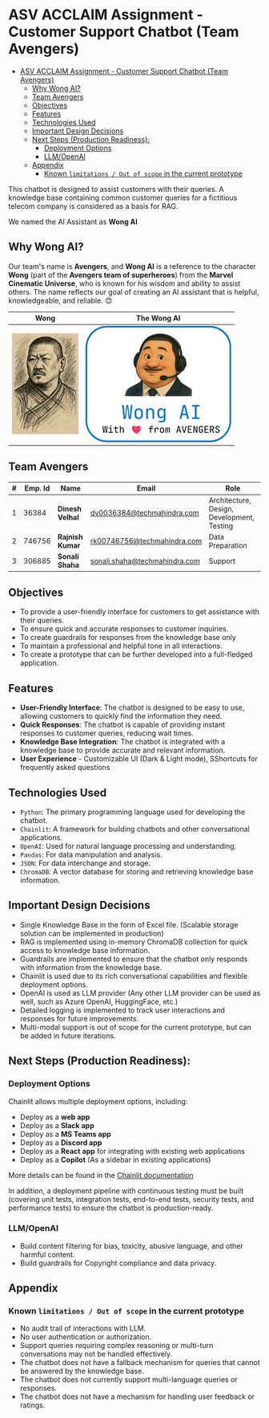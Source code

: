 # ASV ACCLAIM Assignment - Customer Support Chatbot (Team Avengers)

<!-- TOC -->
* [ASV ACCLAIM Assignment - Customer Support Chatbot (Team Avengers)](#asv-acclaim-assignment---customer-support-chatbot-team-avengers)
  * [Why Wong AI?](#why-wong-ai)
  * [Team Avengers](#team-avengers)
  * [Objectives](#objectives)
  * [Features](#features)
  * [Technologies Used](#technologies-used)
  * [Important Design Decisions](#important-design-decisions)
  * [Next Steps (Production Readiness):](#next-steps-production-readiness)
    * [Deployment Options](#deployment-options)
    * [LLM/OpenAI](#llmopenai)
  * [Appendix](#appendix)
    * [Known `limitations / Out of scope` in the current prototype](#known-limitations--out-of-scope-in-the-current-prototype)
<!-- TOC -->

This chatbot is designed to assist customers with their queries. A knowledge base containing common customer queries for a fictitious telecom company is considered as a basis for RAG.

We named the AI Assistant as **Wong AI**
## Why Wong AI?
Our team's name is **Avengers**, and **Wong AI** is a reference to the character **Wong** (part of the **Avengers team of superheroes**) from the **Marvel Cinematic Universe**, 
who is known for his wisdom and ability to assist others. The name reflects our goal of creating an AI assistant 
that is helpful, knowledgeable, and reliable. 😊

| Wong                      | The Wong AI                  |
|---------------------------|------------------------------|
| ![image](public/wong.png) | ![image](public/wong_ai.png) |

## Team Avengers

| # | Emp. Id | Name                | Email                          | Role                                       |
|---|---------|---------------------|--------------------------------|--------------------------------------------|
| 1 | 36384   | **Dinesh Velhal**   | dv0036384@techmahindra.com     | Architecture, Design, Development, Testing |
| 2 | 746756  | **Rajnish Kumar**   | rk00746756@techmahindra.com    | Data Preparation                           |
| 3 | 306885  | **Sonali Shaha**    | sonali.shaha@techmahindra.com  | Support                                    |


## Objectives
- To provide a user-friendly interface for customers to get assistance with their queries.
- To ensure quick and accurate responses to customer inquiries.
- To create guardrails for responses from the knowledge base only
- To maintain a professional and helpful tone in all interactions.
- To create a prototype that can be further developed into a full-fledged application.

## Features
- **User-Friendly Interface**: The chatbot is designed to be easy to use, allowing customers to quickly find the information they need.
- **Quick Responses**: The chatbot is capable of providing instant responses to customer queries, reducing wait times.
- **Knowledge Base Integration**: The chatbot is integrated with a knowledge base to provide accurate and relevant information.
- **User Experience** - Customizable UI (Dark & Light mode), SShortcuts for frequently asked questions

## Technologies Used
- `Python`: The primary programming language used for developing the chatbot.
- `Chainlit`: A framework for building chatbots and other conversational applications.
- `OpenAI`: Used for natural language processing and understanding.
- `Pandas`: For data manipulation and analysis.
- `JSON`: For data interchange and storage.
- `ChromaDB`: A vector database for storing and retrieving knowledge base information.

## Important Design Decisions
- Single Knowledge Base in the form of Excel file. (Scalable storage solution can be implemented in production)
- RAG is implemented using in-memory ChromaDB collection for quick access to knowledge base information.
- Guardrails are implemented to ensure that the chatbot only responds with information from the knowledge base.
- Chainlit is used due to its rich conversational capabilities and flexible deployment options.
- OpenAI is used as LLM provider (Any other LLM provider can be used as well, such as Azure OpenAI, HuggingFace, etc.)
- Detailed logging is implemented to track user interactions and responses for future improvements.
- Multi-modal support is out of scope for the current prototype, but can be added in future iterations.

## Next Steps (Production Readiness):
### Deployment Options
Chainlit allows multiple deployment options, including:
- Deploy as a **web app**
- Deploy as a **Slack app**
- Deploy as a **MS Teams app**
- Deploy as a **Discord app**
- Deploy as a **React app** for integrating with existing web applications
- Deploy as a **Copilot** (As a sidebar in existing applications)

More details can be found in the [Chainlit documentation](https://docs.chainlit.io/deploy/overview)

In addition, a deployment pipeline with continuous testing must be built (covering unit tests, integration tests, end-to-end tests, security tests, and performance tests) to ensure the chatbot is production-ready.

### LLM/OpenAI
- Build content filtering for bias, toxicity, abusive language, and other harmful content.
- Build guardrails for Copyright compliance and data privacy.


## Appendix
### Known `limitations / Out of scope` in the current prototype
- No audit trail of interactions with LLM.
- No user authentication or authorization.
- Support queries requiring complex reasoning or multi-turn conversations may not be handled effectively.
- The chatbot does not have a fallback mechanism for queries that cannot be answered by the knowledge base.
- The chatbot does not currently support multi-language queries or responses.
- The chatbot does not have a mechanism for handling user feedback or ratings.
